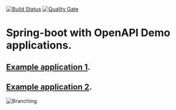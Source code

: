 [![Build Status](https://travis-ci.org/springdoc/springdoc-openapi-demos.svg?branch=master)](https://travis-ci.org/springdoc/springdoc-openapi-demos)
[![Quality Gate](https://sonarcloud.io/api/project_badges/measure?project=org.springdoc%3Aspringdoc-openapi&metric=alert_status)](https://sonarcloud.io/dashboard?id=org.springdoc%3Aspringdoc-openapi-demos)

# Spring-boot with OpenAPI Demo applications.


## [Example application 1](https://springdoc-openapi-test-app2-silly-numbat.eu-de.mybluemix.net/).
## [Example application 2](https://springdoc-openapi-test-app1-courteous-puku.eu-de.mybluemix.net/).


![Branching](https://springdoc.github.io/springdoc-openapi-demos/images/pets.png)










